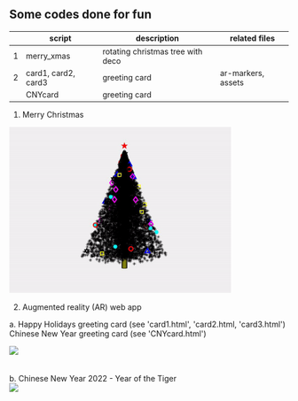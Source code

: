 ## Some codes done for fun

|   | script              | description                       | related files      |
|---|---------------------|-----------------------------------|--------------------|
| 1 | merry_xmas          | rotating christmas tree with deco |                    |
| 2 | card1, card2, card3 | greeting card                     | ar-markers, assets |
|   | CNYcard             | greeting card                     |                    |

1. Merry Christmas

<img src="https://github.com/doscsy12/general_coding_stuff/blob/main/myXmasTree.gif" width="400">

2. Augmented reality (AR) web app

a. Happy Holidays greeting card (see 'card1.html', 'card2.html, 'card3.html')
<br> Chinese New Year greeting card (see 'CNYcard.html')

<img src="https://github.com/doscsy12/general_coding_stuff/blob/main/CNY2020card.gif" width="400">

<br> b. Chinese New Year 2022 - Year of the Tiger
<br> <img src="https://github.com/doscsy12/general_coding_stuff/blob/main/CNY2022.gif" width="400">


